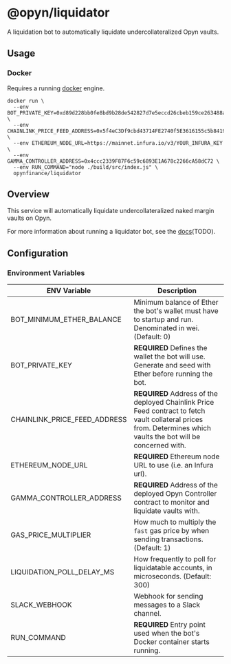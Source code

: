 # @opyn/liquidator

A liquidation bot to automatically liquidate undercollateralized Opyn vaults.

## Usage

### Docker

Requires a running [docker](https://docker.com) engine.

```
docker run \
  --env BOT_PRIVATE_KEY=0xd89d228bb0fe8bd9b28de542827d7e5eccd26cbeb159ce263488a6a54b88bdcf \
  --env CHAINLINK_PRICE_FEED_ADDRESS=0x5f4eC3Df9cbd43714FE2740f5E3616155c5b8419 \
  --env ETHEREUM_NODE_URL=https://mainnet.infura.io/v3/YOUR_INFURA_KEY \
  --env GAMMA_CONTROLLER_ADDRESS=0x4ccc2339F87F6c59c6893E1A678c2266cA58dC72 \
  --env RUN_COMMAND="node ./build/src/index.js" \
  opynfinance/liquidator
```

## Overview

This service will automatically liquidate undercollateralized naked margin vaults on Opyn.

For more information about running a liquidator bot, see the [docs]()(TODO).

## Configuration

### Environment Variables

| ENV Variable | Description |
| - | - |
| BOT_MINIMUM_ETHER_BALANCE | Minimum balance of Ether the bot's wallet must have to startup and run. Denominated in wei. (Default: 0) |
| BOT_PRIVATE_KEY | **REQUIRED** Defines the wallet the bot will use. Generate and seed with Ether before running the bot. |
| CHAINLINK_PRICE_FEED_ADDRESS | **REQUIRED** Address of the deployed Chainlink Price Feed contract to fetch vault collateral prices from. Determines which vaults the bot will be concerned with. |
| ETHEREUM_NODE_URL | **REQUIRED** Ethereum node URL to use (i.e. an Infura url). |
| GAMMA_CONTROLLER_ADDRESS | **REQUIRED** Address of the deployed Opyn Controller contract to monitor and liquidate vaults with. |
| GAS_PRICE_MULTIPLIER | How much to multiply the `fast` gas price by when sending transactions. (Default: 1) |
| LIQUIDATION_POLL_DELAY_MS | How frequently to poll for liquidatable accounts, in microseconds. (Default: 300) |
| SLACK_WEBHOOK | Webhook for sending messages to a Slack channel. |
| RUN_COMMAND | **REQUIRED** Entry point used when the bot's Docker container starts running. |
